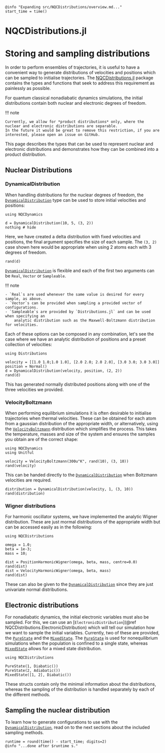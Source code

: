 ```@setup logging
@info "Expanding src/NQCDistributions/overview.md..."
start_time = time()
```
# NQCDistributions.jl

# Storing and sampling distributions

In order to perform ensembles of trajectories, it is useful to have a convenient way
to generate distributions of velocities and positions which can be sampled to
initialise trajectories.
The [NQCDistributions.jl](https://github.com/NQCD/NQCDistributions.jl) package contains the types and functions that seek
to address this requirement as painlessly as possible. 

For quantum classical nonadiabatic dynamics simulations, the initial distributions contain
both nuclear and electronic degrees of freedom.

!!! note

    Currently, we allow for *product distributions* only, where the nuclear and electronic distributions are separable.
    In the future it would be great to remove this restriction, if you are interested, please open an issue on GitHub.

This page describes the types that can be used to represent nuclear and electronic distributions
and demonstrates how they can be combined into a product distribution.

## Nuclear Distributions

### DynamicalDistribution

When handling distributions for the nuclear degrees of freedom,
the [`DynamicalDistribution`](@ref) type can be used to store initial velocities and positions:
```@setup distribution
using NQCDynamics
```
```@example distribution
d = DynamicalDistribution(10, 5, (3, 2))
nothing # hide
``` 
Here, we have created a delta distribution with fixed velocities and positions,
the final argument specifies the size of each sample.
The `(3, 2)` case shown here would be appropriate when using 2 atoms each with 3 degrees of freedom.
```@repl distribution
rand(d)
```

[`DynamicalDistribution`](@ref) is flexible and each of the first two arguments can be `Real`, `Vector` or `Sampleable`.

!!! note

    - `Real`s are used whenever the same value is desired for every sample, as above.
    - `Vector`s can be provided when sampling a provided vector of configurations.
    - `Sampleable`s are provided by `Distributions.jl` and can be used when specifying an
        analytic distribution such as the Maxwell-Boltzmann distribution for velocities.

Each of these options can be composed in any combination, let's see the case where we have
an analytic distribution of positions and a preset collection of velocities:
```@example distribution
using Distributions

velocity = [[1.0 1.0;1.0 1.0], [2.0 2.0; 2.0 2.0], [3.0 3.0; 3.0 3.0]] 
position = Normal()
d = DynamicalDistribution(velocity, position, (2, 2))
rand(d)
``` 
This has generated normally distributed positions along with one of the three velocities
we provided.

### VelocityBoltzmann

When performing equilibrium simulations it is often desirable to initialise trajectories
when thermal velocities.
These can be obtained for each atom from a gaussian distribution of the appropriate
width, or alternatively, using the [`VelocityBoltzmann`](@ref) distribution which simplifies
the process.
This takes the temperature, masses and size of the system and ensures the samples you
obtain are of the correct shape:
```@example boltzmannvelocity
using NQCDynamics
using Unitful

velocity = VelocityBoltzmann(300u"K", rand(10), (3, 10))
rand(velocity)
```
This can be handed directly to the [`DynamicalDistribution`](@ref) when Boltzmann
velocities are required.
```@example boltzmannvelocity
distribution = DynamicalDistribution(velocity, 1, (3, 10))
rand(distribution)
```

### Wigner distributions
For harmonic oscillator systems, we have implemented the analytic Wigner distribution.
These are just mormal distributions of the appropriate width but can be accessed easily
as in the following:
```@repl wigner
using NQCDistributions 

omega = 1.0;
beta = 1e-3;
mass = 10;

dist = PositionHarmonicWigner(omega, beta, mass, centre=0.0)
rand(dist)
dist = VelocityHarmonicWigner(omega, beta, mass)
rand(dist)
```
These can also be given to the [`DynamicalDistribution`](@ref) since they are just
univariate normal distributions.

## Electronic distributions

For nonadiabatic dynamics, the initial electronic variables must also be sampled.
For this, we can use an [`ElectronicDistribution`](@ref NQCDistributions.ElectronicDistribution)
which will tell our simulation how we want to sample the initial variables.
Currently, two of these are provided, the [`PureState`](@ref) and the [`MixedState`](@ref).
The [`PureState`](@ref) is used for nonequilibrium simulations when the population
is confined to a single state, whereas [`MixedState`](@ref) allows for a mixed state
distribution.

```@repl electronicdistribution
using NQCDistributions 

PureState(1, Diabatic())
PureState(2, Adiabatic())
MixedState([1, 2], Diabatic())
```

These structs contain only the minimal information about the distributions, whereas the sampling
of the distribution is handled separately by each of the different methods.

## Sampling the nuclear distribution

To learn how to generate configurations to use with the [`DynamicalDistribution`](@ref),
read on to the next sections about the included sampling methods.
```@setup logging
runtime = round(time() - start_time; digits=2)
@info "...done after $runtime s."
```
